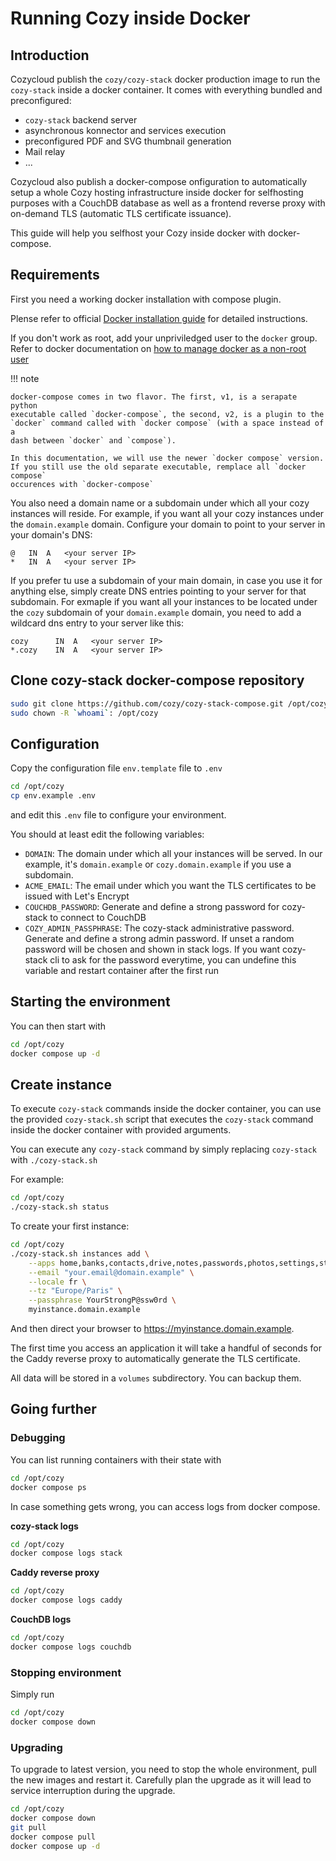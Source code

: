 # Running Cozy inside Docker

## Introduction

Cozycloud publish the `cozy/cozy-stack` docker production image to run the
`cozy-stack` inside a docker container. It comes with everything bundled and
preconfigured:

- `cozy-stack` backend server
- asynchronous konnector and services execution
- preconfigured PDF and SVG thumbnail generation
- Mail relay
- ...

Cozycloud also publish a docker-compose onfiguration to automatically
setup a whole Cozy hosting infrastructure inside docker for selfhosting
purposes with a CouchDB database as well as a frontend reverse proxy with
on-demand TLS (automatic TLS certificate issuance).

This guide will help you selfhost your Cozy inside docker with docker-compose.

## Requirements

First you need a working docker installation with compose plugin.

Plense refer to official [Docker installation guide](https://docs.docker.com/engine/install/) for detailed instructions.

If you don't work as root, add your unpriviledged user to the `docker` group.
Refer to docker documentation on
[how to manage docker as a non-root user](https://docs.docker.com/engine/install/linux-postinstall/#manage-docker-as-a-non-root-user)

!!! note

    docker-compose comes in two flavor. The first, v1, is a serapate python
    executable called `docker-compose`, the second, v2, is a plugin to the
    `docker` command called with `docker compose` (with a space instead of a
    dash between `docker` and `compose`).

    In this documentation, we will use the newer `docker compose` version.
    If you still use the old separate executable, remplace all `docker compose`
    occurences with `docker-compose`

You also need a domain name or a subdomain under which all your cozy instances
will reside. For example, if you want all your cozy instances under the
`domain.example` domain. Configure your domain to point to your server in your
domain's DNS:

```dns
@   IN  A   <your server IP>
*   IN  A   <your server IP>
```

If you prefer tu use a subdomain of your main domain, in case you use it for
anything else, simply create DNS entries pointing to your server for that
subdomain. For exmaple if you want all your instances to be located under
the `cozy` subdomain of your `domain.example` domain, you need to add a
wildcard dns entry to your server like this:

```dns
cozy      IN  A   <your server IP>
*.cozy    IN  A   <your server IP>
```

## Clone cozy-stack docker-compose repository

```bash
sudo git clone https://github.com/cozy/cozy-stack-compose.git /opt/cozy
sudo chown -R `whoami`: /opt/cozy
```

## Configuration

Copy the configuration file `env.template` file to `.env`

```bash
cd /opt/cozy
cp env.example .env
```

and edit this `.env` file to configure your environment.

You should at least edit the following variables:

- `DOMAIN`: The domain under which all your instances will be served.
  In our example, it's `domain.example` or `cozy.domain.example` if you use
  a subdomain.
- `ACME_EMAIL`: The email under which you want the TLS certificates to be
  issued with Let's Encrypt
- `COUCHDB_PASSWORD`: Generate and define a strong password for cozy-stack to
  connect to CouchDB
- `COZY_ADMIN_PASSPHRASE`: The cozy-stack administrative password. Generate
  and define a strong admin password. If unset a random password will be chosen
  and shown in stack logs. If you want cozy-stack cli to ask for the password
  everytime, you can undefine this variable and restart container after the
  first run

## Starting the environment

You can then start with

```bash
cd /opt/cozy
docker compose up -d
```

## Create instance

To execute `cozy-stack` commands inside the docker container, you can use the
provided `cozy-stack.sh` script that executes the `cozy-stack` command inside
the docker container with provided arguments.

You can execute any `cozy-stack` command by simply replacing `cozy-stack` with
`./cozy-stack.sh`

For example:

```bash
cd /opt/cozy
./cozy-stack.sh status
```

To create your first instance:

```bash
cd /opt/cozy
./cozy-stack.sh instances add \
    --apps home,banks,contacts,drive,notes,passwords,photos,settings,store \
    --email "your.email@domain.example" \
    --locale fr \
    --tz "Europe/Paris" \
    --passphrase YourStrongP@ssw0rd \
    myinstance.domain.example
```

And then direct your browser to <https://myinstance.domain.example>.

The first time you access an application it will take a handful of seconds for
the Caddy reverse proxy to automatically generate the TLS certificate.

All data will be stored in a `volumes` subdirectory. You can backup them.

## Going further

### Debugging

You can list running containers with their state with

```bash
cd /opt/cozy
docker compose ps
```

In case something gets wrong, you can access logs from docker compose.

**cozy-stack logs**

```bash
cd /opt/cozy
docker compose logs stack
```

**Caddy reverse proxy**

```bash
cd /opt/cozy
docker compose logs caddy
```

**CouchDB logs**

```bash
cd /opt/cozy
docker compose logs couchdb
```

### Stopping environment

Simply run

```bash
cd /opt/cozy
docker compose down
```

### Upgrading

To upgrade to latest version, you need to stop the whole environment, pull the
new images and restart it. Carefully plan the upgrade as it will lead to
service interruption during the upgrade.

```bash
cd /opt/cozy
docker compose down
git pull
docker compose pull
docker compose up -d
```
